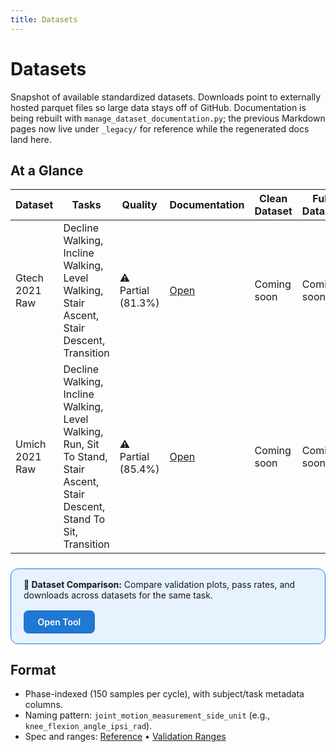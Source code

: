 ```yaml
---
title: Datasets
---
```


# Datasets

Snapshot of available standardized datasets. Downloads point to externally
hosted parquet files so large data stays off of GitHub. Documentation is being
rebuilt with `manage_dataset_documentation.py`; the previous Markdown pages now
live under `_legacy/` for reference while the regenerated docs land here.

## At a Glance

<!-- DATASET_TABLE_START -->
| Dataset | Tasks | Quality | Documentation | Clean Dataset | Full Dataset |
|---------|-------|---------|---------------|---------------|---------------|
| Gtech 2021 Raw | Decline Walking, Incline Walking, Level Walking, Stair Ascent, Stair Descent, Transition | ⚠️ Partial (81.3%) | [Open](gt21.md) | Coming soon | Coming soon |
| Umich 2021 Raw | Decline Walking, Incline Walking, Level Walking, Run, Sit To Stand, Stair Ascent, Stair Descent, Stand To Sit, Transition | ⚠️ Partial (85.4%) | [Open](um21.md) | Coming soon | Coming soon |
<!-- DATASET_TABLE_END -->

<div style="border: 1px solid #1f78d1; background: #e7f2ff; padding: 1rem 1.25rem; border-radius: 0.75rem; margin: 1.5rem 0; display:flex; flex-wrap:wrap; align-items:center; gap:1rem;">
  <div>
    <strong>🧭 Dataset Comparison:</strong> Compare validation plots, pass rates, and downloads across datasets for the same task.
  </div>
  <a href="comparison.md" style="padding:0.6rem 1.4rem; background:#1f78d1; color:#fff; border-radius:0.5rem; text-decoration:none; font-weight:600;">Open Tool</a>
</div>

## Format

- Phase-indexed (150 samples per cycle), with subject/task metadata columns.
- Naming pattern: `joint_motion_measurement_side_unit` (e.g., `knee_flexion_angle_ipsi_rad`).
- Spec and ranges: [Reference](../reference/index.md) • [Validation Ranges](validation_ranges.md)
